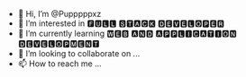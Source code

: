 - 👋 Hi, I’m @Pupppppxz
- 👀 I’m interested in 
🅵🆄🅻🅻 🆂🆃🅰🅲🅺 🅳🅴🆅🅴🅻🅾🅿🅴🆁
- 🌱 I’m currently learning 
🆆🅴🅱 🅰🅽🅳 🅰🅿🅿🅻🅸🅲🅰🆃🅸🅾🅽 🅳🅴🆅🅴🅻🅾🅿🅼🅴🅽🆃
- 💞️ I’m looking to collaborate on ...
- 📫 How to reach me ...

<!---
Pupppppxz/Pupppppxz is a ✨ special ✨ repository because its `README.md` (this file) appears on your GitHub profile.
You can click the Preview link to take a look at your changes.
--->
